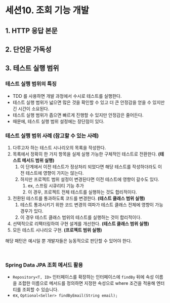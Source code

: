 # 세션10. 조회 기능 개발

## 1. HTTP 응답 본문&#x20;

## 2. 단언문 가독성&#x20;

## 3. 테스트 실행 범위&#x20;

### 테스트 실행 범위의 특징&#x20;

* TDD 를 사용하면 개발 과정에서 수시로 테스트를 실행한다.&#x20;
* 테스트 실행 범위가 넓으면 많은 것을 확인할 수 있고 더 큰 안정감을 얻을 수 있지만 긴 시간이 소요된다.&#x20;
* 테스트 실행 범위가 좁으면 빠르게 진행할 수 있지만 안정감은 줄어든다.&#x20;
* 때문에, 테스트 실행 범위 설정에는 장단점이 있다.&#x20;

### 테스트 실행 범위 사례 (참고할 수 있는 사례)&#x20;

1. 다루고자 하는 테스트 시나리오의 목록을 작성한다.&#x20;
2. 목록에서 정확히 한 가지 항목을 실제 실행 가능한 구체적인 테스트로 전환한다. **(테스트 메서드 범위 실행)**&#x20;
   1. 이 단계에서 이전 테스트가 정상처리 되었다면 해당 테스트를 작성하더라도 이전 테스트에 영향이 가지는 않는다.
   2. 하지만 프로젝트 범위 설정이 변경된다면 이전 테스트에 영향이 갈수도 있다.&#x20;
      1. ex, 스프링 시큐리티 기능 추가&#x20;
      2. 이 경우, 프로젝트 전체 테스트를 실행하는 것도 합리적이다.&#x20;
3. 전환된 테스트를 통과하도록 코드를 변경한다. **(테스트 클래스 범위 실행)**&#x20;
   1. 테스트 통과시키기 위한 코드 변경의 여파가 테스트 클래스 전체에 영향이 가능 경우가 있다.&#x20;
   2. 이 경우 테스트 클래스 범위의 테스트를 실행하는 것이 합리적이다.&#x20;
4. 선택적으로 리팩터링하여 구현 설계를 개선한다. **(테스트 클래스 범위 실행)**&#x20;
5. 모든 테스트 시나리오 구현. **(프로젝트 범위 실행)**

해당 패턴은 예시일 뿐 개발자들은 능동적으로 판단할 수 있어야 한다.&#x20;

<figure><img src="../../../../.gitbook/assets/스크린샷 2025-06-03 15.01.39.png" alt=""><figcaption></figcaption></figure>

### Spring Data JPA 조회 메서드 활용&#x20;

* `Repository<T, ID>` 인터페이스를 확장하는 인터페이스에 `findBy` 뒤에 속성 이름을 조합한 이름으로 메서드를 정의하면 지정한 속성으로 where 조건을 적용해 엔터티를 조회할 수 있습니다.
* ex, `Optional<Seller> findByEmail(String email);`&#x20;
